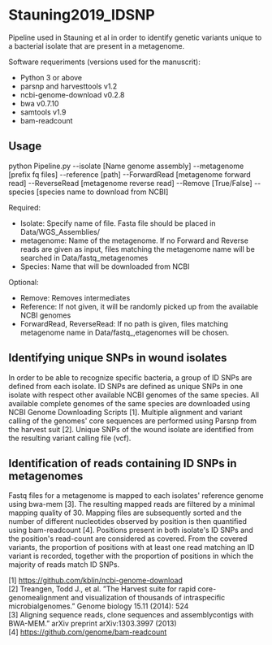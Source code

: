 # Stauning2019_IDSNP
Pipeline used in Stauning et al in order to identify genetic variants unique to a bacterial isolate that are present in a metagenome.  

Software requeriments (versions used for the manuscrit):  
 * Python 3 or above  
 * parsnp and harvesttools v1.2  
 * ncbi-genome-download v0.2.8  
 * bwa v0.7.10  
 * samtools v1.9  
 * bam-readcount  
 
## Usage

python Pipeline.py --isolate [Name genome assembly] --metagenome [prefix fq files] --reference [path] --ForwardRead [metagenome forward read] --ReverseRead [metagenome reverse read] --Remove [True/False] --species [species name to download from NCBI]  

Required:
 * Isolate: Specify name of file. Fasta file should be placed in Data/WGS_Assemblies/  
 * metagenome: Name of the metagenome. If no Forward and Reverse reads are given as input, files matching the metagenome name will be searched in Data/fastq_metagenomes  
 * Species: Name that will be downloaded from NCBI  
 
Optional:  
  * Remove: Removes intermediates
  * Reference: If not given, it will be randomly picked up from the available NCBI genomes
  * ForwardRead, ReverseRead: If no path is given, files matching metagenome name in Data/fastq_,etagenomes will be chosen.

  
 

## Identifying unique SNPs in wound isolates  
In order to be able to recognize specific bacteria, a group of ID SNPs are defined from each isolate. ID SNPs are defined as unique SNPs in one isolate with respect other available NCBI genomes of the same species. All available complete genomes of the same species are downloaded using NCBI Genome Downloading Scripts [1]. Multiple alignment and variant calling of the genomes' core sequences are performed using Parsnp from the harvest suit [2]. Unique SNPs of the wound isolate are identified from the resulting variant calling file (vcf).  

## Identification of reads containing ID SNPs in metagenomes  

Fastq files for a metagenome is mapped to each isolates' reference genome using bwa-mem [3]. The resulting mapped reads are filtered by a minimal mapping quality of 30. Mapping files are subsequently sorted and the number of different nucleotides observed by position is then quantified using bam-readcount [4]. Positions present in both isolate's ID SNPs and the position's read-count are considered as covered. From the covered variants, the proportion of positions with at least one read matching an ID variant is recorded, together with the proportion of positions in which the majority of reads match ID SNPs.  

[1] https://github.com/kblin/ncbi-genome-download  
[2] Treangen,  Todd  J.,  et  al.  ”The  Harvest  suite  for  rapid  core-genomealignment  and  visualization  of  thousands  of  intraspecific  microbialgenomes.” Genome biology 15.11 (2014): 524   
[3] Aligning  sequence  reads,  clone  sequences  and  assemblycontigs with BWA-MEM.” arXiv preprint arXiv:1303.3997 (2013)  
[4] https://github.com/genome/bam-readcount  

